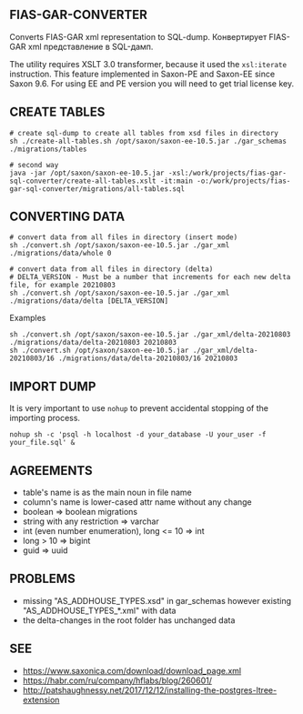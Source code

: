 ## FIAS-GAR-CONVERTER

Converts FIAS-GAR xml representation to SQL-dump. Конвертирует FIAS-GAR xml представление в SQL-дамп.

The utility requires XSLT 3.0 transformer, because it used the `xsl:iterate` instruction. 
This feature implemented in Saxon-PE and Saxon-EE since Saxon 9.6. For using EE and PE version you will need to get 
trial license key.

## CREATE TABLES

```shell script
# create sql-dump to create all tables from xsd files in directory
sh ./create-all-tables.sh /opt/saxon/saxon-ee-10.5.jar ./gar_schemas ./migrations/tables

# second way
java -jar /opt/saxon/saxon-ee-10.5.jar -xsl:/work/projects/fias-gar-sql-converter/create-all-tables.xslt -it:main -o:/work/projects/fias-gar-sql-converter/migrations/all-tables.sql
```

## CONVERTING DATA

```shell script
# convert data from all files in directory (insert mode)
sh ./convert.sh /opt/saxon/saxon-ee-10.5.jar ./gar_xml ./migrations/data/whole 0

# convert data from all files in directory (delta)
# DELTA_VERSION - Must be a number that increments for each new delta file, for example 20210803
sh ./convert.sh /opt/saxon/saxon-ee-10.5.jar ./gar_xml ./migrations/data/delta [DELTA_VERSION]
```

Examples

```shell script
sh ./convert.sh /opt/saxon/saxon-ee-10.5.jar ./gar_xml/delta-20210803 ./migrations/data/delta-20210803 20210803
sh ./convert.sh /opt/saxon/saxon-ee-10.5.jar ./gar_xml/delta-20210803/16 ./migrations/data/delta-20210803/16 20210803
```

## IMPORT DUMP

It is very important to use `nohup` to prevent accidental stopping of the importing process.

```shell script
nohup sh -c 'psql -h localhost -d your_database -U your_user -f your_file.sql' &
```

## AGREEMENTS

* table's name is as the main noun in file name
* column's name is lower-cased attr name without any change
* boolean => boolean migrations
* string with any restriction => varchar
* int (even number enumeration), long <= 10 => int
* long > 10 => bigint 
* guid => uuid

## PROBLEMS

* missing "AS_ADDHOUSE_TYPES.xsd" in gar_schemas however existing "AS_ADDHOUSE_TYPES_*.xml" with data
* the delta-changes in the root folder has unchanged data

## SEE 

* https://www.saxonica.com/download/download_page.xml
* https://habr.com/ru/company/hflabs/blog/260601/
* http://patshaughnessy.net/2017/12/12/installing-the-postgres-ltree-extension